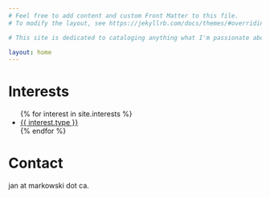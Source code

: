 ```yaml
---
# Feel free to add content and custom Front Matter to this file.
# To modify the layout, see https://jekyllrb.com/docs/themes/#overriding-theme-defaults

# This site is dedicated to cataloging anything what I'm passionate about.

layout: home
---
```


# Interests

<ul>
{% for interest in site.interests %}
<li><a href="{{ interest.url }}">{{ interest.type }}</a></li>
{% endfor %}
</ul>

# Contact

jan at markowski dot ca.
